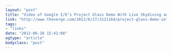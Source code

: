 ```yaml
---
layout: "post"
title: "Video of Google I/O’s Project Glass Demo With Live Skydiving and Bike Jumping"
link: "http://www.theverge.com/2012/6/27/3121164/project-glass-demo-io"
tags: 
- "links"
date: "2012-06-28 15:42:08"
ogtype: "article"
bodyclass: "post"
---
```


